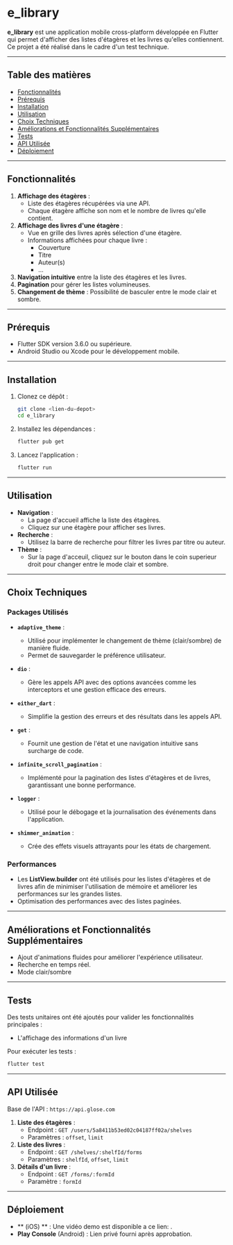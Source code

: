 # e_library

**e_library** est une application mobile cross-platform développée en Flutter qui permet d'afficher des listes d'étagères et les livres qu'elles contiennent. Ce projet a été réalisé dans le cadre d'un test technique.

---

## Table des matières

- [Fonctionnalités](#fonctionnalités)
- [Prérequis](#prérequis)
- [Installation](#installation)
- [Utilisation](#utilisation)
- [Choix Techniques](#choix-techniques)
- [Améliorations et Fonctionnalités Supplémentaires](#améliorations-et-fonctionnalités-supplémentaires)
- [Tests](#tests)
- [API Utilisée](#api-utilisée)
- [Déploiement](#déploiement)

---

## Fonctionnalités

1. **Affichage des étagères** :
   - Liste des étagères récupérées via une API.
   - Chaque étagère affiche son nom et le nombre de livres qu'elle contient.
2. **Affichage des livres d'une étagère** :
   - Vue en grille des livres après sélection d'une étagère.
   - Informations affichées pour chaque livre :
     - Couverture
     - Titre
     - Auteur(s) 
     - ...
3. **Navigation intuitive** entre la liste des étagères et les livres.
4. **Pagination** pour gérer les listes volumineuses.
5. **Changement de thème** : Possibilité de basculer entre le mode clair et sombre.


---

## Prérequis

- Flutter SDK version 3.6.0 ou supérieure.
- Android Studio ou Xcode pour le développement mobile.


---

## Installation

1. Clonez ce dépôt :
   ```bash
   git clone <lien-du-depot>
   cd e_library
   ```
2. Installez les dépendances :
   ```bash
   flutter pub get
   ```
3. Lancez l'application :
   ```bash
   flutter run
   ```

---

## Utilisation

- **Navigation** :
  - La page d'accueil affiche la liste des étagères.
  - Cliquez sur une étagère pour afficher ses livres.
- **Recherche** :
  - Utilisez la barre de recherche pour filtrer les livres par titre ou auteur.
- **Thème** :
  - Sur la page d'acceuil, cliquez sur le bouton dans le coin superieur droit pour changer entre le mode clair et sombre.

---

## Choix Techniques

### Packages Utilisés

- **`adaptive_theme`** :
  - Utilisé pour implémenter le changement de thème (clair/sombre) de manière fluide.
  - Permet de sauvegarder le préférence utilisateur.

- **`dio`** :
  - Gère les appels API avec des options avancées comme les interceptors et une gestion efficace des erreurs.

- **`either_dart`** :
  - Simplifie la gestion des erreurs et des résultats dans les appels API.

- **`get`** :
  - Fournit une gestion de l'état et une navigation intuitive sans surcharge de code.

- **`infinite_scroll_pagination`** :
  - Implémenté pour la pagination des listes d'étagères et de livres, garantissant une bonne performance.

- **`logger`** :
  - Utilisé pour le débogage et la journalisation des événements dans l'application.

- **`shimmer_animation`** :
  - Crée des effets visuels attrayants pour les états de chargement.

### Performances

- Les **ListView.builder** ont été utilisés pour les listes d'étagères et de livres afin de minimiser l'utilisation de mémoire et améliorer les performances sur les grandes listes.
-  Optimisation des performances avec des listes paginées.

---

## Améliorations et Fonctionnalités Supplémentaires

- Ajout d'animations fluides pour améliorer l'expérience utilisateur.
- Recherche en temps réel.
- Mode clair/sombre


---

## Tests

Des tests unitaires ont été ajoutés pour valider les fonctionnalités principales :
- L'affichage des informations d'un livre

Pour exécuter les tests :
```bash
flutter test
```

---

## API Utilisée

Base de l'API : `https://api.glose.com`

1. **Liste des étagères** :
   - Endpoint : `GET /users/5a8411b53ed02c04187ff02a/shelves`
   - Paramètres : `offset`, `limit`
2. **Liste des livres** :
   - Endpoint : `GET /shelves/:shelfId/forms`
   - Paramètres : `shelfId`, `offset`, `limit`
3. **Détails d'un livre** :
   - Endpoint : `GET /forms/:formId`
   - Paramètre : `formId`

---

## Déploiement


- ** (iOS) ** : Une vidéo demo est disponible a ce lien: .
- **Play Console** (Android) : Lien privé fourni après approbation.



